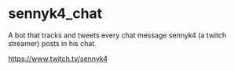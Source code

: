 # sennyk4_chat
A bot that tracks and tweets every chat message sennyk4 (a twitch streamer) posts in his chat.

https://www.twitch.tv/sennyk4
